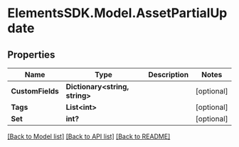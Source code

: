 # ElementsSDK.Model.AssetPartialUpdate

## Properties

Name | Type | Description | Notes
------------ | ------------- | ------------- | -------------
**CustomFields** | **Dictionary&lt;string, string&gt;** |  | [optional] 
**Tags** | **List&lt;int&gt;** |  | [optional] 
**Set** | **int?** |  | [optional] 

[[Back to Model list]](../#documentation-for-models) [[Back to API list]](../#documentation-for-api-endpoints) [[Back to README]](../)

